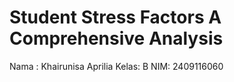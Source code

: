 # Student Stress Factors A Comprehensive Analysis
Nama : Khairunisa Aprilia 
Kelas: B 
NIM: 2409116060
